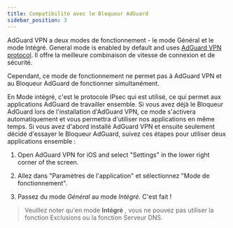 ```yaml
---
title: Compatibilité avec le Bloqueur AdGuard
sidebar_position: 3
---
```


AdGuard VPN a deux modes de fonctionnement - le mode Général et le mode Intégré. General mode is enabled by default and uses [AdGuard VPN protocol](/general/adguard-vpn-protocol). Il offre la meilleure combinaison de vitesse de connexion et de sécurité.

Cependant, ce mode de fonctionnement ne permet pas à AdGuard VPN et au Bloqueur AdGuard de fonctionner simultanément.

En Mode intégré, c'est le protocole IPsec qui est utilisé, ce qui permet aux applications AdGuard de travailler ensemble. Si vous avez déjà le Bloqueur AdGuard lors de l'installation d'AdGuard VPN, ce mode s'activera automatiquement et vous permettra d'utiliser nos applications en même temps. Si vous avez d'abord installé AdGuard VPN et ensuite seulement décidé d'essayer le Bloqueur AdGuard, suivez ces étapes pour utiliser deux applications ensemble :

1. Open AdGuard VPN for iOS and select "Settings" in the lower right corner of the screen.

2. Allez dans "Paramètres de l'application" et sélectionnez "Mode de fonctionnement".

3. Passez du mode *Général* au mode *Intégré*. C'est fait !

> Veuillez noter qu'en mode **Intégré** , vous ne pouvez pas utiliser la fonction Exclusions ou la fonction Serveur DNS.
